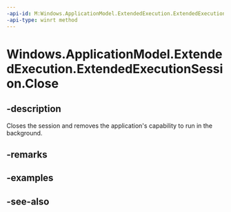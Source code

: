 ----api-id: M:Windows.ApplicationModel.ExtendedExecution.ExtendedExecutionSession.Close
-api-type: winrt method
---<!-- Method syntaxpublic void Close()--># Windows.ApplicationModel.ExtendedExecution.ExtendedExecutionSession.Close## -descriptionCloses the session and removes the application's capability to run in the background.## -remarks## -examples## -see-also